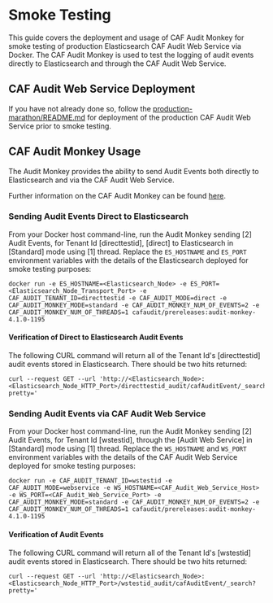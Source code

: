 # Smoke Testing

This guide covers the deployment and usage of CAF Audit Monkey for smoke testing of production Elasticsearch CAF Audit Web Service via Docker. The CAF Audit Monkey is used to test the logging of audit events directly to Elasticsearch and through the CAF Audit Web Service.

## CAF Audit Web Service Deployment

If you have not already done so, follow the [production-marathon/README.md](../README.md) for deployment of the production CAF Audit Web Service prior to smoke testing.

## CAF Audit Monkey Usage

The Audit Monkey provides the ability to send Audit Events both directly to Elasticsearch and via the CAF Audit Web Service.

Further information on the CAF Audit Monkey can be found [here](https://github.com/CAFAudit/audit-service/tree/develop/caf-audit-monkey).

### Sending Audit Events Direct to Elasticsearch

From your Docker host command-line, run the Audit Monkey sending [2] Audit Events, for Tenant Id [directtestid], [direct] to Elasticsearch in [Standard] mode using [1] thread. Replace the `ES_HOSTNAME` and `ES_PORT` environment variables with the details of the Elasticsearch deployed for smoke testing purposes:

```
docker run -e ES_HOSTNAME=<Elasticsearch_Node> -e ES_PORT=<Elasticsearch_Node_Transport_Port> -e CAF_AUDIT_TENANT_ID=directtestid -e CAF_AUDIT_MODE=direct -e CAF_AUDIT_MONKEY_MODE=standard -e CAF_AUDIT_MONKEY_NUM_OF_EVENTS=2 -e CAF_AUDIT_MONKEY_NUM_OF_THREADS=1 cafaudit/prereleases:audit-monkey-4.1.0-1195
```

#### Verification of Direct to Elasticsearch Audit Events

The following CURL command will return all of the Tenant Id's [directtestid] audit events stored in Elasticsearch. There should be two hits returned:

```
curl --request GET --url 'http://<Elasticsearch_Node>:<Elasticsearch_Node_HTTP_Port>/directtestid_audit/cafAuditEvent/_search?pretty='
```

### Sending Audit Events via CAF Audit Web Service

From your Docker host command-line, run the Audit Monkey sending [2] Audit Events, for Tenant Id [wstestid], through the [Audit Web Service] in [Standard] mode using [1] thread. Replace the `WS_HOSTNAME` and `WS_PORT` environment variables with the details of the CAF Audit Web Service deployed for smoke testing purposes:

```
docker run -e CAF_AUDIT_TENANT_ID=wstestid -e CAF_AUDIT_MODE=webservice -e WS_HOSTNAME=<CAF_Audit_Web_Service_Host> -e WS_PORT=<CAF_Audit_Web_Service_Port> -e CAF_AUDIT_MONKEY_MODE=standard -e CAF_AUDIT_MONKEY_NUM_OF_EVENTS=2 -e CAF_AUDIT_MONKEY_NUM_OF_THREADS=1 cafaudit/prereleases:audit-monkey-4.1.0-1195
```
#### Verification of Audit Events

The following CURL command will return all of the Tenant Id's [wstestid] audit events stored in Elasticsearch. There should be two hits returned:

```
curl --request GET --url 'http://<Elasticsearch_Node>:<Elasticsearch_Node_HTTP_Port>/wstestid_audit/cafAuditEvent/_search?pretty='
```
